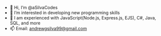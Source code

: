 - 👋 Hi, I’m @aSilvaCodes
- 👀 I’m interested in developing new programming skills
- 🌱 I am experienced with JavaScript(Node.js, Express.js, EJS), C#, Java, SQL, and more
- 📫 Email: andrewgsilva99@gmail.com

<!---
aSilvaCodes/aSilvaCodes is a ✨ special ✨ repository because its `README.md` (this file) appears on your GitHub profile.
You can click the Preview link to take a look at your changes.
--->
